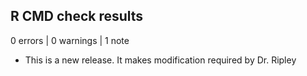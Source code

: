 ## R CMD check results

0 errors | 0 warnings | 1 note

* This is a new release.  It makes modification required by Dr. Ripley
